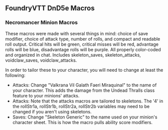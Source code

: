 ## FoundryVTT DnD5e Macros
### Necromancer Minion Macros
These macros were made with several things in mind: choice of save modifier, choice of attack type, number of rolls, and compact and readable roll output. Critical hits will be green, critical misses will be red, advantage rolls will be blue, disadvantage rolls will be purple. All properly color-coded and organized in chat. Includes skeleton_saves, skeleton_attacks, voidclaw_saves, voidclaw_attacks.
  
In order to tailor these to your character, you will need to change at least the following:  
<ul>
<li>Attacks: Change "Valkrana Vil Galath Faeri Miraquinal" to the name of your character. This adds the damage from the Undead Thralls class feature to your minions' attacks.</li>
<li>Attacks: Note that the attacks macros are tailored to skeletons. The '4' in the rollStr1a, rollStr1b, rollStr2a, rollStr2b variables may need to be changed if you aren't using skeletons.</li>
<li>Saves: Change "Skeleton Generic" to the name used on your minion's character sheet. This is how the macro pulls ability score modifiers.</li>
<ul>
